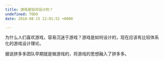 ```yaml
---
title: 游戏是如何设计的？
undefined: TODO
date: 2018-08-15 12:01:52 +0000

---
```

为什么人们喜欢游戏，容易沉迷于游戏？游戏是如何设计的，现在应该有比较体系化的游戏设计理论。

据说拼多多团队早期就是做游戏的，将游戏的思想融入了拼多多。